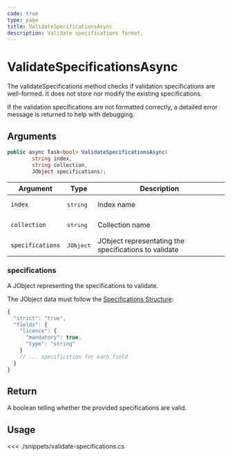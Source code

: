 ```yaml
---
code: true
type: page
title: ValidateSpecificationsAsync
description: Validate specifications format.
---
```


# ValidateSpecificationsAsync

The validateSpecifications method checks if validation specifications are well-formed. It does not store nor modify the existing specifications.

If the validation specifications are not formatted correctly, a detailed error message is returned to help with debugging.


## Arguments

```csharp
public async Task<bool> ValidateSpecificationsAsync(
        string index,
        string collection,
        JObject specifications);
```

| Argument         | Type               | Description                                           |
|------------------|--------------------|-------------------------------------------------------|
| `index`          | <pre>string</pre>  | Index name                   |
| `collection`     | <pre>string</pre>  | Collection name              |
| `specifications` | <pre>JObject</pre> | JObject representating the specifications to validate |

### specifications

A JObject representing the specifications to validate.

The JObject data must follow the [Specifications Structure](/core/2/guides/cookbooks/datavalidation):

```js
{
  "strict": "true",
  "fields": {
    "licence": {
      "mandatory": true,
      "type": "string"
    }
    // ... specification for each field
  }
}
```

## Return

A boolean telling whether the provided specifications are valid.

## Usage

<<< ./snippets/validate-specifications.cs
